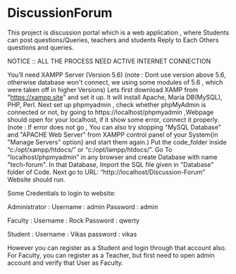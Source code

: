 # DiscussionForum
This project is discussion portal which is a web application , where Students can post questions/Queries, teachers and students Reply to Each Others questions and queries.


NOTICE :: ALL THE PROCESS NEED ACTIVE INTERNET CONNECTION

You’ll need XAMPP Server (Version 5.6)
(note : Dont use version above 5.6, otherwise database won't connect, we using some modules of 5.6 , which were taken off in higher Versions)
Lets first download XAMP from "https://xampp.site" and set it up.
It will install Apache, Maria DB(MySQL), PHP, Perl.
Next set up phpmyadmin , check whether phpMyAdmin is connected or not, by going to https://localhost/phpmyadmin ,Webpage should open for your localhost, if it show some error, connect it properly. 
(note : If error does not go , You can also try stopping "MySQL Database" and "APACHE Web Server" from XAMPP control panel of your System{in "Manage Servers" option} and start them again.)
Put the code_folder inside “c:/opt/xampp/htdocs/” or “c:/opt/lampp/htdocs/”. 
Go To “localhost/phpmyadmin” in any browser and create Database with name "tech-forum".
In that Database, Import the SQL file given in "Database" folder of Code.
Next  go to URL: “http://localhost/Discussion-Forum”
Website should run.

Some Credentials to login to website:

Administrator : Username : admin
                Password : admin

Faculty : Username : Rock
          Password : qwerty

Student : Username : Vikas
	  password : vikas

However you can register as a Student and login through that account also.
For Faculty, you can register as a Teacher, but first need to open admin account and verify that User as Faculty.
 
 
